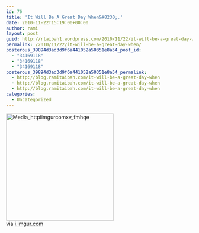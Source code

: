 ```yaml
---
id: 76
title: 'It Will Be A Great Day When&#8230;.'
date: 2010-11-22T15:19:00+00:00
author: rami
layout: post
guid: http://rtaibah1.wordpress.com/2010/11/22/it-will-be-a-great-day-when
permalink: /2010/11/22/it-will-be-a-great-day-when/
posterous_39894d3ad3d9f6a441052a50351e8a54_post_id:
  - "34169118"
  - "34169118"
  - "34169118"
posterous_39894d3ad3d9f6a441052a50351e8a54_permalink:
  - http://blog.ramitaibah.com/it-will-be-a-great-day-when
  - http://blog.ramitaibah.com/it-will-be-a-great-day-when
  - http://blog.ramitaibah.com/it-will-be-a-great-day-when
categories:
  - Uncategorized
---
```

<div class="posterous_bookmarklet_entry">
  <div class='p_embed p_image_embed'>
    <img alt="Media_httpiimgurcomxv_fmhqe" height="290" src="http://139.59.20.41/wp-content/uploads/2011/12/media_httpiimgurcomxv_fmhqe-scaled500.jpg?w=290" width="290" />
  </div>
  
  <div class="posterous_quote_citation">
    via <a href="http://i.imgur.com/xvFVY.jpg">i.imgur.com</a>
  </div></p>
</div>